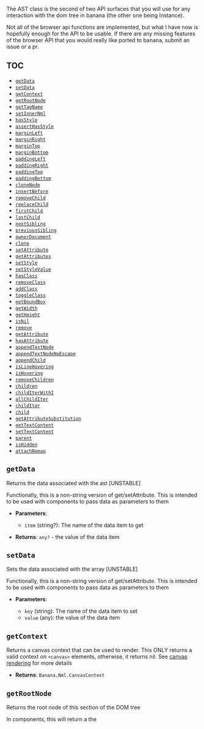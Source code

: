 The AST class is the second of two API surfaces that you will use for any interaction with the dom tree in banana (the other one being Instance).

Not all of the browser api functions are implemented, but what I have now is hopefully enough for the API to be usable.
If there are any missing features of the browser API that you would really like ported to banana, submit an issue or a pr.

## TOC

- [`getData`](#getData)
- [`setData`](#setData)
- [`getContext`](#getContext)
- [`getRootNode`](#getRootNode)
- [`getTagName`](#getTagName)
- [`setInnerNml`](#setInnerNml)
- [`hasStyle`](#hasStyle)
- [`assertHasStyle`](#assertHasStyle)
- [`marginLeft`](#marginLeft)
- [`marginRight`](#marginRight)
- [`marginTop`](#marginTop)
- [`marginBottom`](#marginBottom)
- [`paddingLeft`](#paddingLeft)
- [`paddingRight`](#paddingRight)
- [`paddingTop`](#paddingTop)
- [`paddingBottom`](#paddingBottom)
- [`cloneNode`](#cloneNode)
- [`insertBefore`](#insertBefore)
- [`removeChild`](#removeChild)
- [`replaceChild`](#replaceChild)
- [`firstChild`](#firstChild)
- [`lastChild`](#lastChild)
- [`nextSibling`](#nextSibling)
- [`previousSibling`](#previousSibling)
- [`ownerDocument`](#ownerDocument)
- [`clone`](#clone)
- [`setAttribute`](#setAttribute)
- [`getAttributes`](#getAttributes)
- [`setStyle`](#setStyle)
- [`setStyleValue`](#setStyleValue)
- [`hasClass`](#hasClass)
- [`removeClass`](#removeClass)
- [`addClass`](#addClass)
- [`toggleClass`](#toggleClass)
- [`getBoundBox`](#getBoundBox)
- [`getWidth`](#getWidth)
- [`getHeight`](#getHeight)
- [`isNil`](#isNil)
- [`remove`](#remove)
- [`getAttribute`](#getAttribute)
- [`hasAttribute`](#hasAttribute)
- [`appendTextNode`](#appendTextNode)
- [`appendTextNodeNoEscape`](#appendTextNodeNoEscape)
- [`appendChild`](#appendChild)
- [`isLineHovering`](#isLineHovering)
- [`isHovering`](#isHovering)
- [`removeChildren`](#removeChildren)
- [`children`](#children)
- [`childIterWithI`](#childIterWithI)
- [`allChildIter`](#allChildIter)
- [`childIter`](#childIter)
- [`child`](#child)
- [`getAttributeSubstitution`](#getAttributeSubstitution)
- [`getTextContent`](#getTextContent)
- [`setTextContent`](#setTextContent)
- [`parent`](#parent)
- [`isHidden`](#isHidden)
- [`attachRemap`](#attachRemap)

## `getData`

Returns the data associated with the ast [UNSTABLE]

Functionally, this is a non-string version of get/setAttribute. This is
intended to be used with components to pass data as parameters to them

- **Parameters**:

  - `item` (string?): The name of the data item to get

- **Returns**: `any?` - the value of the data item

## `setData`

Sets the data associated with the array [UNSTABLE]

Functionally, this is a non-string version of get/setAttribute. This is
intended to be used with components to pass data as parameters to them

- **Parameters**:

  - `key` (string): The name of the data item to set
  - `value` (any): the value of the data item

## `getContext`

Returns a canvas context that can be used to render.
This ONLY returns a valid context on `<canvas>` elements, otherwise, it
returns nil.
See [canvas rendering](https://github.com/CWood-sdf/banana.nvim/wiki/Canvas)
for more details

- **Returns**: `Banana.Nml.CanvasContext`

## `getRootNode`

Returns the root node of this section of the DOM tree

In components, this will return a the <template> tag that the component runs
inside, otherwise, it will return the <nml> tag

- **Returns**: `Banana.Ast` - The root node

## `getTagName`

Returns the name of the tag that this ast node is for (eg. 'div')

- **Returns**: `string` - The tag name

## `setInnerNml`

Sets the nodelist of this ast to be equivalent to the NML string provided.

note: due to a limitation of the current nml parser, the entire string MUST
be contained inside a single element (eg setInnerNml('<span>asdf <span> idk </span></span>')
is allowed but setInnerNml('asdf <span> idk </span>') is not)

- **Parameters**:

  - `nml` (string): The nml string to set this ast's content to

## `hasStyle`

Returns true if the style {style} (eg. 'hl-fg') is in the node's style list

- **Parameters**:

  - `style` (string): the style to lookup

- **Returns**: `boolean` - True if the style is in the node's style list

## `assertHasStyle`

Throws an error if the style {style} has not been set in the node's style list

- **Parameters**:

  - `style` (string): the style to lookup

## `marginLeft`

Returns the actual left side margin of the element (in characters)

note: this method will return an invalid value on scripts with when="prerender"

- **Returns**: `number`

## `marginRight`

Returns the actual right side margin of the element (in characters)

note: this method will return an invalid value on scripts with when="prerender"

- **Returns**: `number`

## `marginTop`

Returns the actual top side margin of the element (in characters)

note: this method will return an invalid value on scripts with when="prerender"

- **Returns**: `number`

## `marginBottom`

Returns the actual bottom side margin of the element (in characters)

note: this method will return an invalid value on scripts with when="prerender"

- **Returns**: `number`

## `paddingLeft`

Returns the actual left side padding of the element (in characters)

note: this method will return an invalid value on scripts with when="prerender"

- **Returns**: `number`

## `paddingRight`

Returns the actual right side padding of the element (in characters)

note: this method will return an invalid value on scripts with when="prerender"

- **Returns**: `number`

## `paddingTop`

Returns the actual top side padding of the element (in characters)

note: this method will return an invalid value on scripts with when="prerender"

- **Returns**: `number`

## `paddingBottom`

Returns the actual bottom side padding of the element (in characters)

note: this method will return an invalid value on scripts with when="prerender"

- **Returns**: `number`

## `cloneNode`

Duplicates the ast node to eg allow it to be located in two different places
in the tree.

This is the same function as `ast:clone()`, but is here for dom api
compatibility

note: DOES NOT clone remaps or associated scripts

- **Parameters**:

  - `deep` (boolean?): Whether to also clone the child nodes (default true)

- **Returns**: `Banana.Ast`

## `insertBefore`

Adds {child} to this node's child list right before {referenceNode}

note: if passing string parameters for {child}, there is the possibility that
the same string is located multiple times in the ast's nodelist, leading to
strange results. there is also the possibility that the string passed for
{child} is not found due to the formatting

- **Parameters**:

  - `child` (Banana.Ast|string): The child in the nodelist to insert before
  - `referenceNode` (Banana.Ast|string): The node to insert into the tree

## `removeChild`

Removes {child} from this node's child list and then returns it

note: if passing string parameters for {child}, there is the possibility that
the same string is located multiple times in the ast's nodelist, leading to
strange results. there is also the possibility that the string passed for
{child} is not found due to the formatting

- **Parameters**:

  - `child` (Banana.Ast|string): The node to remove

- **Returns**: `Banana.Ast|string|nil`

## `replaceChild`

Replaces {child} from this node's child list with {newChild} and then returns
the removed element

note: if passing string parameters for {child}, there is the possibility that
the same string is located multiple times in the ast's nodelist, leading to
strange results. there is also the possibility that the string passed for
{child} is not found due to the formatting

- **Parameters**:

  - `child` (Banana.Ast|string): The child to replace
  - `newChild` (Banana.Ast|string): The new child to put in place

- **Returns**: `Banana.Ast|string|nil`

## `firstChild`

Returns the first child node

- **Parameters**:

  - `allowString` (boolean): whether to include the string nodes (default false)

- **Returns**: `Banana.Ast|string`

## `lastChild`

Returns the last child node

- **Parameters**:

  - `allowString` (boolean): whether to include the string nodes (default false)

- **Returns**: `Banana.Ast|string`

## `nextSibling`

Returns the node that comes after this node in the dom order

Returns the nil ast if there is no node after this node

```nml
<div>
  <div id="1">
    <div id="2">
    </div
  </div>
  <div id="3">
  </div>
</div>
```

```lua
document:getElementById('1'):nextSibling() -- returns node 3
document:getElementById('2'):nextSibling():isNil() -- evals to true
```

- **Parameters**:

  - `allowString` (boolean): whether to include the string nodes

- **Returns**: `Banana.Ast|string`

## `previousSibling`

Returns the node that comes before this node in the dom order.

Returns the nil ast if there is no node before this node

```nml
<div>
  <div id="1">
    <div id="2">
    </div
  </div>
  <div id="3">
  </div>
</div>
```

```lua
document:getElementById('3'):previousSibling() -- returns node 1
document:getElementById('1'):previousSibling():isNil() -- evals to true
```
@overload fun(allowString: true): Banana.Ast|string

- **Parameters**:

  - `allowString` (false?): whether to include the string nodes

- **Returns**: `Banana.Ast`

## `ownerDocument`

Returns the document that this ast is a part of

- **Returns**: `Banana.Instance`

## `clone`

Duplicates this node (note: does NOT copy attached events)

- **Parameters**:

  - `deep` (boolean): Whether to clone children too or just this node

- **Returns**: `Banana.Ast`

## `setAttribute`

Sets the attribute {name} to {value}

- **Parameters**:

  - `name` (string): the name of the attribute
  - `value` (string): the new value of the attribute

## `getAttributes`

Returns a map of all attributes and their string values

```nml
<div id="1" class="class1 class2">
</div>
```

```lua
document:getElementById('1'):getAttributes()
-- returns { id="1", class="class1 class2"}
-- or returns { id="1", class="class2 class1"}
```

- **Returns**: `{` - [string]: string}

## `setStyle`

Sets the elements custom style rules to {value}.

This is the same as calling setAttribute("style", value)

- **Parameters**:

  - `value` (string): the ncss style string to set this element's style rules to

## `setStyleValue`

Sets the style declaration for {name} (eg hl-bg) to be {value}

- **Parameters**:

  - `name` (string): the name of the style to set
  - `value` (string): the string of the value

## `hasClass`

Returns true if the node has class {c}

- **Parameters**:

  - `c` (string): the class to find

- **Returns**: `boolean`

## `removeClass`

Removes the class {c} from the node's class list

- **Parameters**:

  - `c` (string): the class to unset

## `addClass`

Adds the class {c} to the node's class list

- **Parameters**:

  - `c` (string): the class to set

## `toggleClass`

Toggles the class {c} to the node's class list
(eg calls addClass(c) if hasClass(c) is false)

- **Parameters**:

  - `c` (string): the class to toggle

## `getBoundBox`

Returns the node's bounding box (content+padding) in characters

note: this method will return an invalid value on scripts with when="prerender"

- **Returns**: `Banana.Ast.BoundingBox`

## `getWidth`

Returns the width of the node's bounding box (content+padding) in characters

note: this method will return an invalid value on scripts with when="prerender"

- **Returns**: `number`

## `getHeight`

Returns the height of the node's bounding box (content+padding) in characters

note: this method will return an invalid value on scripts with when="prerender"

## `isNil`

Returns true if the node is a nil node

Most functions that may or may not return an ast will return this instead of
nil

A nil node throws an error if any method is called on it

- **Returns**: `boolean`

## `remove`

removes the ast node from the dom and deletes ALL associated keymaps

## `getAttribute`

Returns the attribute value for {name} or nil if not found

- **Parameters**:

  - `name` (string): the name of the attribute to get

- **Returns**: `string?`

## `hasAttribute`

Returns true if this node has attribute {name} set

- **Parameters**:

  - `name` (string): the attribute to search for

- **Returns**: `boolean`

## `appendTextNode`

Adds {text} to the child list of the node

Escapes the text if it starts with an & or %

```nml
<span id="1">asdf</span>
```

```lua
-- "1" renders as `asdf` right now
document:getElementById("1"):appendTextNode("text")
-- "1" will now render as `asdftext`
document:getElementById("1"):appendTextNode("%asdf")
-- "1" will now render as `asdftext%asdf`
```

- **Parameters**:

  - `text` (string): the text to add to the node

## `appendTextNodeNoEscape`

Adds {text} to the child list of the node

Does NOT escape the text

```nml
<span id="1">asdf</span>
```

```lua
-- "1" renders as `asdf` right now
document:getElementById("1"):appendTextNodeNoEscape("&lt;")
-- "1" will now render as `asdf<`
```

- **Parameters**:

  - `text` (string): the text to add to the node

## `appendChild`

Adds ast {node} as a child to this node

note: if you add a block element (eg <div>) as a descendant of an inline
element (eg <span>) you will get a LineTooBig error when trying to render

note: {node} CANNOT be a string

- **Parameters**:

  - `node` (Banana.Ast): the node to append as a child

## `isLineHovering`

Returns true if the cursor is on the same line as this node

- **Returns**: `boolean`

## `isHovering`

Returns true if the cursor is hovering over this ast

- **Returns**: `boolean`

## `removeChildren`

Removes all children from this node (including text)

## `children`

Returns all ast node children of this element (not text nodes)

- **Returns**: `Banana.Ast[]`

## `childIterWithI`

Returns an iterator that allows iteration over all ast children with indexing

```lua
for i, v in ast:childIterWithI() do
end
```

- **Returns**: `fun(): number?, Banana.Ast?`

## `allChildIter`

Returns an iterator over all the children of this node (including text)

- **Returns**: `fun():(Banana.Ast|string)?`

## `childIter`

Returns an iterator over all the ast children of this node

- **Returns**: `fun():Banana.Ast?`

## `child`

Returns the nth non-string child of this node

- **Returns**: `Banana.Ast`

## `getAttributeSubstitution`

returns what the attribute substitution (eg %attr in nml) would be for {name}

```nml
<div name="idk">
  <span id="1">%name</span> <!-- renders as "idk" -->
</div>
```

```lua
document:getElementById("1"):getAttributeSubstitution("name") -- returns "idk"
```

- **Parameters**:

  - `name` (string): the attribute to lookup

- **Returns**: `string?`

## `getTextContent`

Returns the printed text value of this element (does not include newlines)

Note: This is currently bugged as entities (eg &amp;) and attr substitutions
(eg %attr) will not return their printed value

- **Returns**: `string`

## `setTextContent`

Sets the text content of this element. Removes all other children

Replaces newlines with <br> elements (note: if newlines are passed inside an
inline element (eg. <span>), it will cause a LineTooBig error)

- **Parameters**:

  - `str` (string): the text to set this element's content to

## `parent`

Returns the parent node of this node

- **Returns**: `Banana.Ast`

## `isHidden`

Returns true when this node is not rendered (eg the style `display: none`)

- **Returns**: `boolean`

## `attachRemap`

Attaches the given remap to the ast

## Explanation

For those wondering why one should not just use `vim.keymap.set` there are a few reasons.

1. Remap collision. `vim.keymap.set` can only set one remap per buffer which means that if you want multiple ast nodes to handle remaps differently (eg in mason when you try to install a package pressing `i` on different lines installs different packages) you have to have a central function handle everything. `attachRemap` allows "decentralized" remaps (ie each ast node can figure out how to best handle the remap)
2. Remap deletion. Remembering to delete remap handlers when an ast is deleted can be annoying. Using `attachRemap` does that for you

## Constraints

Currently, the supported constraints are "hover", "line-hover", and \<number\>.

```lua
-- this will only be called if the cursor is over the node (eg isHovering() is true)
-- when the user types `<leader>w` or if the user types `1<leader>w`
ast:attachRemap("n", "<leader>w", { "hover", 1 }, function()

end, {})
```

Line-hover is similar to hover except that it calls the remap if the cursor is on the same
 line as the ast node (eg isLineHovering() is true), instead of strictly hovering over it

- **Parameters**:

  - `mode` (string): the mode of the keymap
  - `lhs` (string): the lhs of the keymap
  - `mods` (Banana.Remap.Constraint[]): a list of remap constraints
  - `rhs` (string|fun()): callback
  - `opts` (vim.keymap.set.Opts?): keymap options

